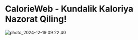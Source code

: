 # CalorieWeb - Kundalik Kaloriya Nazorat Qiling!

![photo_2024-12-19 09 22 40](https://github.com/user-attachments/assets/5bd60841-9613-4491-938c-6ebc6517c092)

